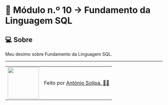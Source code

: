 # 🚀 Módulo n.º 10 -> Fundamento da Linguagem SQL

## 💻 Sobre

Meu desimo sobre Fundamento da Linguagem SQL.

---

<table>
  <tr>
    <td>
      <img src="https://github.com/asolipa0.png" width="100px" />
    </td>
    <td>
      Feito por <a href="https://github.com/asolipa0">António Solipa. 🙋‍♂️</a>
    </td>
  </tr>
</table>